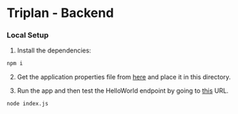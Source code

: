 # Triplan - Backend

### Local Setup

1) Install the dependencies:

```bash
npm i
```

2) Get the application properties file from [here](https://drive.google.com/file/d/1n1vtqwHx_w7fkoQ91jhU3dYdqzsw8ypD/view) and place it in this directory.

3) Run the app and then test the HelloWorld endpoint by going to [this](http://localhost:8008/hello-world) URL.

```bash
node index.js
```

